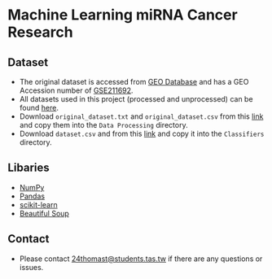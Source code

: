 # Machine Learning miRNA Cancer Research


## Dataset
- The original dataset is accessed from [GEO Database](https://www.ncbi.nlm.nih.gov/geo/) and has a GEO Accession number of [GSE211692](https://www.ncbi.nlm.nih.gov/geo/query/acc.cgi?acc=GSE211692).
- All datasets used in this project (processed and unprocessed) can be found [here](https://drive.google.com/drive/folders/1fcjFgIWj_ip8F7XxD4CjUbfEkMh90Z_1?usp=sharing).
- Download `original_dataset.txt` and `original_dataset.csv` from this [link](https://drive.google.com/drive/folders/1MgeTLO-c70aXErGbIz7Jw8fqLoPEuutI?usp=sharing) and copy them into the `Data Processing` directory.
- Download `dataset.csv` and from this [link](https://drive.google.com/drive/folders/1Dan0ltITq-3gwUo8OFrNC3a62Enem-cy?usp=sharing) and copy it into the `Classifiers` directory.

## Libaries
- [NumPy](https://numpy.org/)
- [Pandas](https://pandas.pydata.org/)
- [scikit-learn](https://scikit-learn.org/stable/)
- [Beautiful Soup](https://www.crummy.com/software/BeautifulSoup/)

## Contact
- Please contact 24thomast@students.tas.tw if there are any questions or issues.
